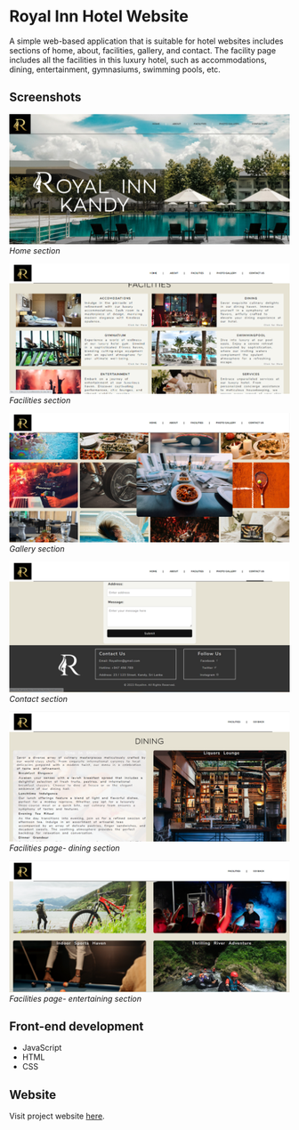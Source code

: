 # Royal Inn Hotel Website

A simple web-based application that is suitable for hotel websites includes sections of home, about, facilities, gallery, and contact. The facility page includes all the facilities in this luxury hotel, such as accommodations, dining, entertainment, gymnasiums, swimming pools, etc.

## Screenshots

![Screenshot 2](demo_photos/home_page.png)
*Home section*

![Screenshot 1](demo_photos/facilities_page.png)
*Facilities section*

![Screenshot 1](demo_photos/gallery_page.png)
*Gallery section*

![Screenshot 2](demo_photos/contact_page.png)
*Contact section*

![Screenshot 1](demo_photos/din.png)
*Facilities page- dining section*

![Screenshot 1](demo_photos/ent.png)
*Facilities page- entertaining section*

## Front-end development

- JavaScript
- HTML
- CSS

## Website
Visit project website [here](https://dilushapriyashan.github.io/Hotel-Web-Site/).